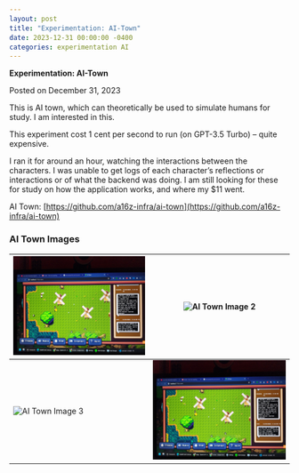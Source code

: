 ```yaml
---
layout: post
title: "Experimentation: AI-Town"
date: 2023-12-31 00:00:00 -0400
categories: experimentation AI
---
```


**Experimentation: AI-Town**

Posted on December 31, 2023

This is AI town, which can theoretically be used to simulate humans for study. I am interested in this.

This experiment cost 1 cent per second to run (on GPT-3.5 Turbo) – quite expensive.

I ran it for around an hour, watching the interactions between the characters. I was unable to get logs of each character’s reflections or interactions or of what the backend was doing. I am still looking for these for study on how the application works, and where my $11 went.

AI Town: [https://github.com/a16z-infra/ai-town](https://github.com/a16z-infra/ai-town)

### AI Town Images

| ![AI Town Image 1](/media/aitown01.jpg) | ![AI Town Image 2](/media/aitown02.jpg) |
|----------------------------------------|----------------------------------------|
| ![AI Town Image 3](/media/aitown03.jpg) | ![AI Town Image 4](/media/aitown04.jpg) |
